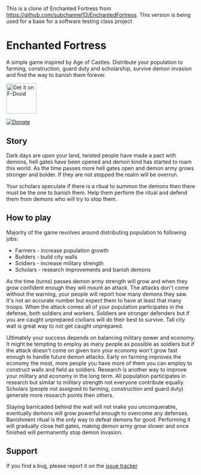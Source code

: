 #
This is a clone of Enchanted Fortress from https://github.com/subchannel13/EnchantedFortress.  This version is being used for a base for a software testing class project 

# Enchanted Fortress

A simple game inspired by Age of Castles. Distribute your population to farming, construction, guard duty and scholarship, survive demon invasion and find the way to banish them forever.

<a href="https://f-droid.org/packages/hr.kravarscan.enchantedfortress/">
<img src="https://f-droid.org/badge/get-it-on.png" alt="Get it on F-Droid" height="80"/></a>

[![Donate](https://img.shields.io/badge/Donate-PayPal-green.svg)](https://www.paypal.me/IvanKravarscan/5)

## Story

Dark days are upon your land, twisted people have made a pact with demons, hell gates have been opened and demon kind has started to roam this world. As the time passes more hell gates open and demon army grows stronger and bolder. If they are not stopped the realm will be overrun.

Your scholars speculate if there is a ritual to summon the demons then there must be the one to banish them. Help them perform the ritual and defend them from demons who will try to stop them.

## How to play

Majority of the game revolves around distributing population to following jobs:
* Farmers - increase population growth
* Builders - build city walls
* Soldiers - increase military strength
* Scholars - research improvements and banish demons

As the time (turns) passes demon army strength will grow and when they grow confident enough they will mount an attack. The attacks don't come without the 
warning, your people will report how many demons they saw. It's not an accurate number but expect them to have at least that many troops. When the attack comes all of your population participates in the defense, both soldiers and workers. Soldiers are stronger defenders but if you are caught unprepared civilians will do their best to survive. Tall city wall is great way to not get caught unprepared.

Ultimately your success depends on balancing military power and economy. It might be tempting to employ as many people as possible as soldiers but if the attack doesn't come on given turn your economy won't grow fast enough to handle future demon attacks. Early on farming improves the economy the most, more people you have more of them you can employ to construct walls and field as soldiers. Research is another way to improve your military and economy in the long term. All population participates in research but similar to military strength not everyone contribute equally. Scholars (people not assigned to farming, construction and guard duty) generate more research points then others.

Staying barricaded behind the wall will not make you unconquerable, eventually demons will grow powerful enough to overcome any defenses. Banishment ritual is the only way to defeat demons for good. Performing it will gradually close hell gates, making demon army grow slower and once finished will permanently stop demon invasion.

## Support

If you find a bug, please report it on the [issue tracker](https://github.com/subchannel13/EnchantedFortress/issues)
